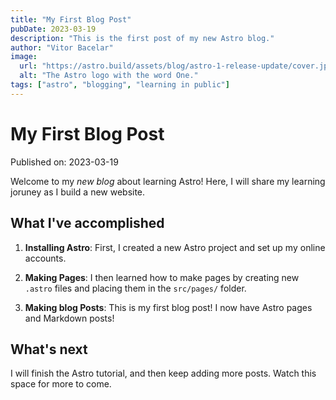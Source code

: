 ```yaml
---
title: "My First Blog Post"
pubDate: 2023-03-19
description: "This is the first post of my new Astro blog."
author: "Vitor Bacelar"
image:
  url: "https://astro.build/assets/blog/astro-1-release-update/cover.jpg"
  alt: "The Astro logo with the word One."
tags: ["astro", "blogging", "learning in public"]
---
```


# My First Blog Post

Published on: 2023-03-19

Welcome to my _new blog_ about learning Astro! Here, I will share my learning joruney as I build a new website.

## What I've accomplished

1. **Installing Astro**: First, I created a new Astro project and set up my online accounts.

2. **Making Pages**: I then learned how to make pages by creating new `.astro` files and placing them in the `src/pages/` folder.

3. **Making blog Posts**: This is my first blog post! I now have Astro pages and Markdown posts!

## What's next

I will finish the Astro tutorial, and then keep adding more posts. Watch this space for more to come.
